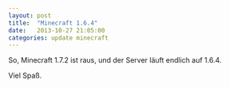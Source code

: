 ```yaml
---
layout: post
title:  "Minecraft 1.6.4"
date:   2013-10-27 21:05:00
categories: update minecraft
---
```


So, Minecraft 1.7.2 ist raus, und der Server läuft endlich auf 1.6.4. 

Viel Spaß.
